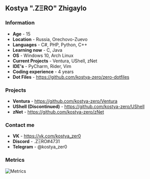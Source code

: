 ## Kostya ".ZΞRO" Zhigaylo
### Information
- **Age** - 15
- **Location** - Russia, Orechovo-Zuevo
- **Languages** - C#, PHP, Python, C++
- **Learning now** - C, Java
- **OS** - Windows 10, Arch Linux
- **Current Projects** - Ventura, UShell, zNet
- **IDE's** - PyCharm, Rider, Vim
- **Coding experience** - 4 years
- **Dot Files** - https://github.com/kostya-zero/zero-dotfiles

### Projects 
- **Ventura** - https://github.com/kostya-zero/Ventura
- **UShell (Discontinued)** - https://github.com/kostya-zero/UShell
- **zNet** - https://github.com/kostya-zero/zNet

### Contact me
- **VK** - https://vk.com/kostya_zer0
- **Discord** - .ZΞRO#4731
- **Telegram** - @kostya_zer0

### Metrics
![Metrics](https://metrics.lecoq.io/kostya-zero?template=classic&languages=1&introduction=1&gists=1&repositories=1&repositories=100&repositories.batch=100&repositories.forks=false&repositories.affiliations=owner&languages.limit=8&languages.threshold=0%25&languages.colors=github&languages.sections=most-used&languages.indepth=false&languages.analysis.timeout=15&languages.categories=markup%2C%20programming&languages.recent.categories=markup%2C%20programming&languages.recent.load=300&languages.recent.days=14&repositories.featured=kostya-zero%2FVentura&introduction.title=true&config.timezone=Europe%2FMoscow)
